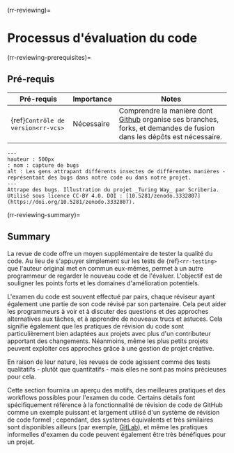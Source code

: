 (rr-reviewing)=
# Processus d'évaluation du code

(rr-reviewing-prerequisites)=
## Pré-requis

| Pré-requis                               | Importance | Notes                                                                                                                                       |
| ---------------------------------------- | ---------- | ------------------------------------------------------------------------------------------------------------------------------------------- |
| {ref}`Contrôle de version<rr-vcs>` | Nécessaire | Comprendre la manière dont [Github](https://github.com) organise ses branches, forks, et demandes de fusion dans les dépôts est nécessaire. |

```{figure} ../figures/bug-catching.*
---
hauteur : 500px
: nom : capture de bugs
alt : Les gens attrapant différents insectes de différentes manières - représentant des bugs dans notre code ou dans notre projet.
---
Attrape des bugs. Illustration du projet _Turing Way_ par Scriberia. Utilisé sous licence CC-BY 4.0. DOI : [10.5281/zenodo.3332807](https://doi.org/10.5281/zenodo.3332807).
```

(rr-reviewing-summary)=
## Summary

La revue de code offre un moyen supplémentaire de tester la qualité du code. Au lieu de s'appuyer simplement sur les tests de {ref}`<rr-testing>` que l'auteur original met en commun eux-mêmes, permet à un autre programmeur de regarder le nouveau code et de l'évaluer. L'objectif est de souligner les points forts et les domaines d'amélioration potentiels.

L'examen du code est souvent effectué par pairs, chaque réviseur ayant également une partie de son code révisé par son partenaire. Cela peut aider les programmeurs à voir et à discuter des questions et des approches alternatives aux tâches, et à apprendre de nouveaux trucs et astuces. Cela signifie également que les pratiques de révision du code sont particulièrement bien adaptées aux projets avec plus d'un contributeur apportant des changements. Néanmoins, même les plus petits projets peuvent exploiter ces approches grâce à une gestion de projet créative.

En raison de leur nature, les revues de code agissent comme des tests qualitatifs - plutôt que quantitatifs - mais elles ne sont pas moins précieuses pour cela.

Cette section fournira un aperçu des motifs, des meilleures pratiques et des workflows possibles pour l'examen du code. Certains détails font spécifiquement référence à la fonctionnalité de révision de code de GitHub comme un exemple puissant et largement utilisé d'un système de révision de code formel ; cependant, des systèmes équivalents et très similaires sont disponibles ailleurs (par exemple, [GitLab](https://about.gitlab.com)), et même les pratiques informelles d'examen du code peuvent également être très bénéfiques pour un projet.
